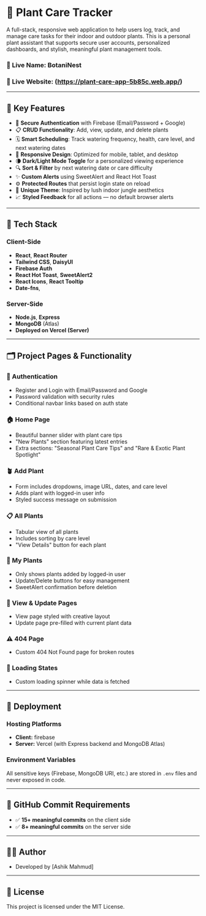 # 🌿 Plant Care Tracker

A full-stack, responsive web application to help users log, track, and manage care tasks for their indoor and outdoor plants. This is a personal plant assistant that supports secure user accounts, personalized dashboards, and stylish, meaningful plant management tools.

### 🔗 Live Name: BotaniNest
### 🔗 Live Website: (https://plant-care-app-5b85c.web.app/)

---

## 🌱 Key Features

- 🔐 **Secure Authentication** with Firebase (Email/Password + Google)
- 📋 **CRUD Functionality**: Add, view, update, and delete plants
- 🗓️ **Smart Scheduling**: Track watering frequency, health, care level, and next watering dates
- 📱 **Responsive Design**: Optimized for mobile, tablet, and desktop
- 🌘 **Dark/Light Mode Toggle** for a personalized viewing experience
- 🔍 **Sort & Filter** by next watering date or care difficulty
- ✨ **Custom Alerts** using SweetAlert and React Hot Toast
- ⚙️ **Protected Routes** that persist login state on reload
- 🌼 **Unique Theme**: Inspired by lush indoor jungle aesthetics
- 📈 **Styled Feedback** for all actions — no default browser alerts

---

## 🧩 Tech Stack

### Client-Side
- **React**, **React Router**
- **Tailwind CSS**, **DaisyUI**
- **Firebase Auth**
- **React Hot Toast**, **SweetAlert2**
- **React Icons**, **React Tooltip**
- **Date-fns**,

### Server-Side
- **Node.js**, **Express**
- **MongoDB** (Atlas)
- **Deployed on Vercel (Server)**

---

## 🗂️ Project Pages & Functionality

### 🔐 Authentication
- Register and Login with Email/Password and Google
- Password validation with security rules
- Conditional navbar links based on auth state

### 🏠 Home Page
- Beautiful banner slider with plant care tips
- "New Plants" section featuring latest entries
- Extra sections: "Seasonal Plant Care Tips" and "Rare & Exotic Plant Spotlight"

### 🪴 Add Plant
- Form includes dropdowns, image URL, dates, and care level
- Adds plant with logged-in user info
- Styled success message on submission

### 📋 All Plants
- Tabular view of all plants
- Includes sorting by care level 
- "View Details" button for each plant

### 👤 My Plants
- Only shows plants added by logged-in user
- Update/Delete buttons for easy management
- SweetAlert confirmation before deletion

### 🧾 View & Update Pages
- View page styled with creative layout
- Update page pre-filled with current plant data

### ⚠️ 404 Page
- Custom 404 Not Found page for broken routes

### 🔁 Loading States
- Custom loading spinner while data is fetched

---

## 🚀 Deployment

### Hosting Platforms
- **Client:** firebase 
- **Server:** Vercel (with Express backend and MongoDB Atlas)

### Environment Variables
All sensitive keys (Firebase, MongoDB URI, etc.) are stored in `.env` files and never exposed in code.

---

## 📌 GitHub Commit Requirements

- ✅ **15+ meaningful commits** on the client side
- ✅ **8+ meaningful commits** on the server side

---

## 👨‍💻 Author

- Developed by [Ashik Mahmud]

---


## 📜 License

This project is licensed under the MIT License.

